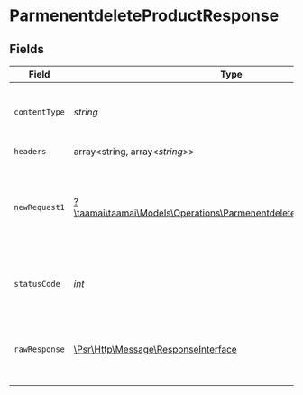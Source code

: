 # ParmenentdeleteProductResponse


## Fields

| Field                                                                                                                               | Type                                                                                                                                | Required                                                                                                                            | Description                                                                                                                         | Example                                                                                                                             |
| ----------------------------------------------------------------------------------------------------------------------------------- | ----------------------------------------------------------------------------------------------------------------------------------- | ----------------------------------------------------------------------------------------------------------------------------------- | ----------------------------------------------------------------------------------------------------------------------------------- | ----------------------------------------------------------------------------------------------------------------------------------- |
| `contentType`                                                                                                                       | *string*                                                                                                                            | :heavy_check_mark:                                                                                                                  | HTTP response content type for this operation                                                                                       |                                                                                                                                     |
| `headers`                                                                                                                           | array<string, array<*string*>>                                                                                                      | :heavy_check_mark:                                                                                                                  | N/A                                                                                                                                 |                                                                                                                                     |
| `newRequest1`                                                                                                                       | [?\taamai\taamai\Models\Operations\ParmenentdeleteProductNewRequest1](../../Models/Operations/ParmenentdeleteProductNewRequest1.md) | :heavy_minus_sign:                                                                                                                  | OK                                                                                                                                  | {<br/>"status": "success",<br/>"message": "Product Deleted Permanently"<br/>}                                                       |
| `statusCode`                                                                                                                        | *int*                                                                                                                               | :heavy_check_mark:                                                                                                                  | HTTP response status code for this operation                                                                                        |                                                                                                                                     |
| `rawResponse`                                                                                                                       | [\Psr\Http\Message\ResponseInterface](https://www.php-fig.org/psr/psr-7/#33-psrhttpmessageresponseinterface)                        | :heavy_check_mark:                                                                                                                  | Raw HTTP response; suitable for custom response parsing                                                                             |                                                                                                                                     |